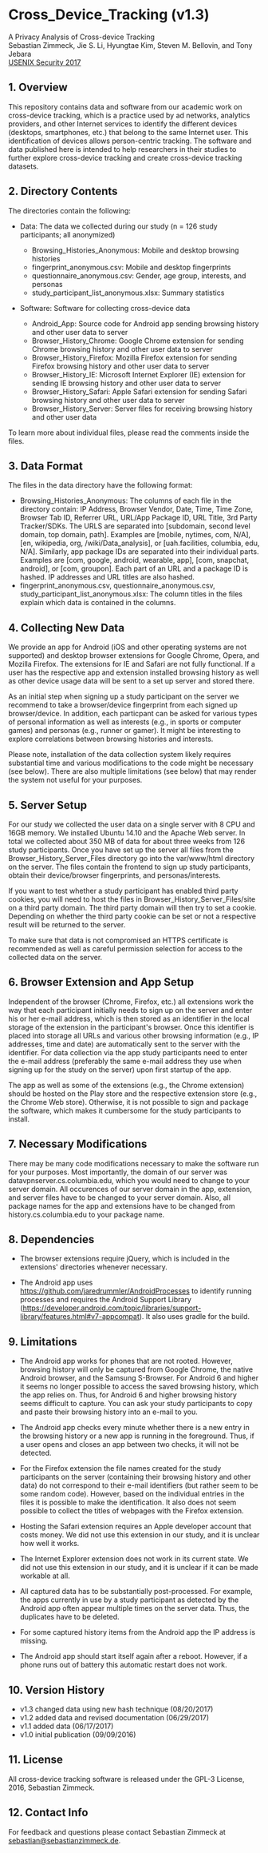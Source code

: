 # Cross_Device_Tracking (v1.3)

A Privacy Analysis of Cross-device Tracking  
Sebastian Zimmeck, Jie S. Li, Hyungtae Kim, Steven M. Bellovin, and Tony Jebara  
[USENIX Security 2017](https://www.usenix.org/conference/usenixsecurity17/technical-sessions/presentation/zimmeck)

## 1. Overview

This repository contains data and software from our academic work on cross-device tracking, which is a practice used by ad networks, analytics providers, and other Internet services to identify the different devices (desktops, smartphones, etc.) that belong to the same Internet user. This identification of devices allows person-centric tracking. The software and data published here is intended to help researchers in their studies to further explore cross-device tracking and create cross-device tracking datasets.

## 2. Directory Contents

The directories contain the following:

* Data: The data we collected during our study (n = 126 study participants; all anonymized)
    * Browsing_Histories_Anonymous: Mobile and desktop browsing histories
    * fingerprint_anonymous.csv: Mobile and desktop fingerprints
    * questionnaire_anonymous.csv: Gender, age group, interests, and personas
    * study_participant_list_anonymous.xlsx: Summary statistics
    
* Software: Software for collecting cross-device data
    * Android_App: Source code for Android app sending browsing history and other user data to server
    * Browser_History_Chrome: Google Chrome extension for sending Chrome browsing history and other user data to server
    * Browser_History_Firefox: Mozilla Firefox extension for sending Firefox browsing history and other user data to server
    * Browser_History_IE: Microsoft Internet Explorer (IE) extension for sending IE browsing history and other user data to server
    * Browser_History_Safari: Apple Safari extension for sending Safari browsing history and other user data to server
    * Browser_History_Server: Server files for receiving browsing history and other user data

To learn more about individual files, please read the comments inside the files.

## 3. Data Format

The files in the data directory have the following format:

* Browsing_Histories_Anonymous: The columns of each file in the directory contain: IP Address, Browser Vendor, Date, Time, Time Zone, Browser Tab ID, Referrer URL, URL/App Package ID, URL Title, 3rd Party Tracker/SDKs. The URLS are separated into [subdomain, second level domain, top domain, path]. Examples are [mobile, nytimes, com, N/A], [en, wikipedia, org, /wiki/Data_analysis], or [uah.facilities, columbia, edu, N/A]. Similarly, app package IDs are separated into their individual parts. Examples are [com, google, android, wearable, app], [com, snapchat, android], or [com, groupon]. Each part of an URL and a package ID is hashed. IP addresses and URL titles are also hashed.
* fingerprint_anonymous.csv, questionnaire_anonymous.csv, study_participant_list_anonymous.xlsx: The column titles in the files explain which data is contained in the columns.

## 4. Collecting New Data

We provide an app for Android (iOS and other operating systems are not supported) and desktop browser extensions for Google Chrome, Opera, and Mozilla Firefox. The extensions for IE and Safari are not fully functional. If a user has the respective app and extension installed browsing history as well as other device usage data will be sent to a set up server and stored there.

As an initial step when signing up a study participant on the server we recommend to take a browser/device fingerprint from each signed up browser/device. In addition, each particpant can be asked for various types of personal information as well as interests (e.g., in sports or computer games) and personas (e.g., runner or gamer). It might be interesting to explore correlations between browsing histories and interests.

Please note, installation of the data collection system likely requires substantial time and various modifications to the code might be necessary (see below). There are also multiple limitations (see below) that may render the system not useful for your purposes.

## 5. Server Setup

For our study we collected the user data on a single server with 8 CPU and 16GB memory. We installed Ubuntu 14.10 and the Apache Web server. In total we collected about 350 MB of data for about three weeks from 126 study participants. Once you have set up the server all files from the Browser_History_Server_Files directory go into the var/www/html directory on the server. The files contain the frontend to sign up study participants, obtain their device/browser fingerprints, and personas/interests.

If you want to test whether a study participant has enabled third party cookies, you will need to host the files in Browser_History_Server_Files/site on a third party domain. The third party domain will then try to set a cookie. Depending on whether the third party cookie can be set or not a respective result will be returned to the server.

To make sure that data is not compromised an HTTPS certificate is recommended as well as careful permission selection for access to the collected data on the server.

## 6. Browser Extension and App Setup

Independent of the browser (Chrome, Firefox, etc.) all extensions work the way that each participant initially needs to sign up on the server and enter his or her e-mail address, which is then stored as an identifier in the local storage of the extension in the participant's browser. Once this identifier is placed into storage all URLs and various other browsing information (e.g., IP addresses, time and date) are automatically sent to the server with the identifier. For data collection via the app study participants need to enter the e-mail address (preferably the same e-mail address they use when signing up for the study on the server) upon first startup of the app.

The app as well as some of the extensions (e.g., the Chrome extension) should be hosted on the Play store and the respective extension store (e.g., the Chrome Web store). Otherwise, it is not possible to sign and package the software, which makes it cumbersome for the study participants to install. 

## 7. Necessary Modifications

There may be many code modifications necessary to make the software run for your purposes. Most importantly, the domain of our server was datavpnserver.cs.columbia.edu, which you would need to change to your server domain. All occurences of our server domain in the app, extension, and server files have to be changed to your server domain. Also, all package names for the app and extensions have to be changed from history.cs.columbia.edu to your package name.

## 8. Dependencies

* The browser extensions require jQuery, which is included in the extensions' directories whenever necessary.

* The Android app uses https://github.com/jaredrummler/AndroidProcesses to identify running processes and requires the Android Support Library (https://developer.android.com/topic/libraries/support-library/features.html#v7-appcompat). It also uses gradle for the build.

## 9. Limitations

* The Android app works for phones that are not rooted. However, browsing history will only be captured from Google Chrome, the native Android browser, and the Samsung S-Browser. For Android 6 and higher it seems no longer possible to access the saved browsing history, which the app relies on. Thus, for Android 6 and higher browsing history seems difficult to capture. You can ask your study participants to copy and paste their browsing history into an e-mail to you.

* The Android app checks every minute whether there is a new entry in the browsing history or a new app is running in the foreground. Thus, if a user opens and closes an app between two checks, it will not be detected.

* For the Firefox extension the file names created for the study participants on the server (containing their browsing history and other data) do not correspond to their e-mail identifiers (but rather seem to be some random code). However, based on the individual entries in the files it is possible to make the identification. It also does not seem possible to collect the titles of webpages with the Firefox extension.

* Hosting the Safari extension requires an Apple developer account that costs money. We did not use this extension in our study, and it is unclear how well it works.

* The Internet Explorer extension does not work in its current state. We did not use this extension in our study, and it is unclear if it can be made workable at all.

* All captured data has to be substantially post-processed. For example, the apps currently in use by a study participant as detected by the Android app often appear multiple times on the server data. Thus, the duplicates have to be deleted.

* For some captured history items from the Android app the IP address is missing.

* The Android app should start itself again after a reboot. However, if a phone runs out of battery this automatic restart does not work.

## 10. Version History

* v1.3 changed data using new hash technique (08/20/2017)
* v1.2 added data and revised documentation (06/29/2017)
* v1.1 added data (06/17/2017)
* v1.0 initial publication (09/09/2016)

## 11. License

All cross-device tracking software is released under the GPL-3 License, 2016, Sebastian Zimmeck.

## 12. Contact Info

For feedback and questions please contact Sebastian Zimmeck at sebastian@sebastianzimmeck.de.